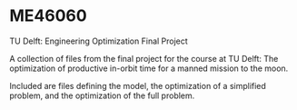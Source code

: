 # ME46060
TU Delft: Engineering Optimization Final Project

A collection of files from the final project for the course at TU Delft: The optimization of productive in-orbit time for a manned mission to the moon.


Included are files defining the model, the optimization of a simplified problem, and the optimization of the full problem.
